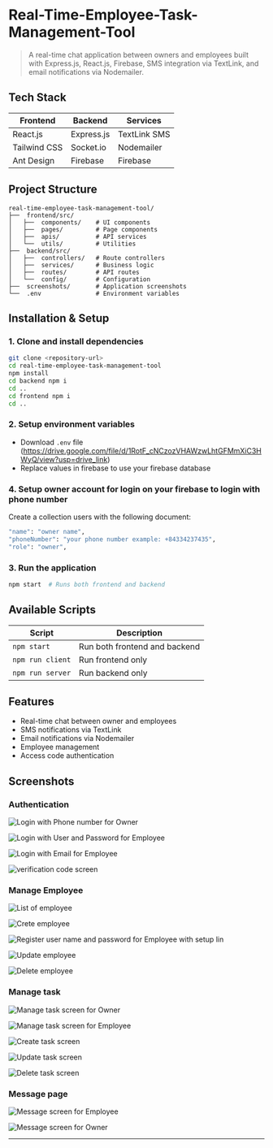 # Real-Time-Employee-Task-Management-Tool

> A real-time chat application between owners and employees built with Express.js, React.js, Firebase, SMS integration via TextLink, and email notifications via Nodemailer.

## Tech Stack

| **Frontend** | **Backend** | **Services** |
| ------------ | ----------- | ------------ |
| React.js     | Express.js  | TextLink SMS |
| Tailwind CSS | Socket.io   | Nodemailer   |
| Ant Design   | Firebase    | Firebase     |

## Project Structure

```
real-time-employee-task-management-tool/
├──  frontend/src/
│   ├──  components/    # UI components
│   ├──  pages/         # Page components
│   ├──  apis/          # API services
│   └──  utils/         # Utilities
├──  backend/src/
│   ├──  controllers/   # Route controllers
│   ├──  services/      # Business logic
│   ├──  routes/        # API routes
│   └──  config/        # Configuration
├──  screenshots/       # Application screenshots
└──  .env               # Environment variables
```

## Installation & Setup

### 1. Clone and install dependencies

```bash
git clone <repository-url>
cd real-time-employee-task-management-tool
npm install
cd backend npm i
cd ..
cd frontend npm i
cd ..
```

### 2. Setup environment variables

- Download `.env` file (https://drive.google.com/file/d/1RotF_cNCzozVHAWzwLhtGFMmXiC3HWyQ/view?usp=drive_link)
- Replace values ​​in firebase to use your firebase database

### 4. Setup owner account for login on your firebase to login with phone number

Create a collection users with the following document:
```bash
"name": "owner name",
"phoneNumber": "your phone number example: +84334237435",
"role": "owner",
```

### 3. Run the application

```bash
npm start  # Runs both frontend and backend
```


## Available Scripts

| Script           | Description                   |
| ---------------- | ----------------------------- |
| `npm start`      | Run both frontend and backend |
| `npm run client` | Run frontend only             |
| `npm run server` | Run backend only              |

## Features

- Real-time chat between owner and employees
- SMS notifications via TextLink
- Email notifications via Nodemailer
- Employee management
- Access code authentication

## Screenshots

### Authentication

![Login with Phone number for Owner ](/screenShort/Login-with-phone-number.png)

![Login with User and Password for Employee ](/screenShort/login-with-username.png)

![Login with Email for Employee ](/screenShort/login-with-email.png)

![verification code screen ](/screenShort/verification-code-screen.png)

### Manage Employee

![List of employee ](/screenShort/manage-employee-screen.png)

![Crete employee ](/screenShort/create-employee.png)

![Register user name and password for Employee with setup lin ](/screenShort/reigester-screen-in-settup-link.png)

![Update employee ](/screenShort/update-employee.png)

![Delete employee ](/screenShort/delete-employee.png)

### Manage task

![Manage task screen for Owner ](/screenShort/manage-task.png)

![Manage task screen for Employee ](/screenShort/manage-task-for-employee.png)

![Create task screen ](/screenShort/create-task-screen.png)

![Update task screen ](/screenShort/update-task-screen.png)

![Delete task screen ](/screenShort/delete-task-screen.png)

### Message page

![Message screen for Employee ](/screenShort/chat-message-screen-employee.png)

![Message screen for Owner ](/screenShort/chat-message-screen-employee.png)

---

